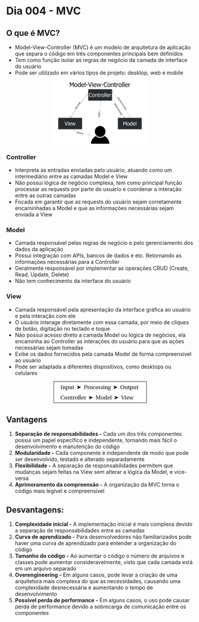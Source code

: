 # Dia 004 - MVC

## O que é MVC?

- Model-View-Controller (MVC) é um modelo de arquitetura de aplicação que separa o código em três componentes principais bem definidos
- Tem como função isolar as regras de negócio da camada de interface do usuário
- Pode ser utilizado em vários tipos de projeto: desktop, web e mobile

<p align="center">
  <img src="images/mvc.png" alt="MVC" width="50%" height="50%">
</p>

### Controller

- Interpreta as entradas enviadas pelo usuário, atuando como um intermediário entre as camadas Model e View
- Não possui lógica de negócio complexa, tem como principal função processar as requests por parte do usuário e coordenar a interação entre as outras camadas
- Focada em garantir que as requests do usuário sejam corretamente encaminhadas a Model e que as informações necessárias sejam enviada a View

### Model

- Camada responsável pelas regras de negócio e pelo gerenciamento dos dados da aplicação
- Possui integração com APIs, bancos de dados e etc. Retornando as informações necessárias para a Controller
- Geralmente responsável por implementar as operações CRUD (Create, Read, Update, Delete)
- Não tem conhecimento da interface do usuário

### View

- Camada responsável pela apresentação da interface gráfica ao usuário e pela interação com ele
- O usuário interage diretamente com essa camada, por meio de cliques de botão, digitação no teclado e toque
- Não possui acesso direto a camada Model ou lógica de negócios, ela encaminha ao Controller as interações do usuário para que as ações necessárias sejam tomadas
- Exibe os dados fornecidos pela camada Model de forma compreensível ao usuário
- Pode ser adaptada a diferentes dispositivos, como desktops ou celulares

<p align="center">
  <img src="images/cmv.png" alt="MVC" width="50%" height="50%">
</p>

## Vantagens

1. **Separação de responsabilidades -** Cada um dos três componentes possui um papel específico e independente, tornando mais fácil o desenvolvimento e manutenção do código
2. **Modularidade -** Cada componente é independente de modo que pode ser desenvolvido, testado e alterado separadamente
3. **Flexibilidade -** A separação de responsabilidades permitem que mudanças sejam feitas na View sem alterar a lógica da Model, e vice-versa
4. **Aprimoramento da compreensão -** A organização da MVC torna o código mais legível e compreensível

## Desvantagens:

1. **Complexidade inicial -** A implementação inicial é mais complexa devido a separação de responsabilidades entre as camadas
2. **Curva de aprendizado -** Para desenvolvedores não familiarizados pode haver uma curva de aprendizado para entender a organização do código
3. **Tamanho do código -** Ao aumentar o código o número de arquivos e classes pode aumentar consideravelmente, visto que cada camada está em um arquivo separado
4. **Overengineering -** Em alguns casos, pode levar a criação de uma arquitetura mais complexa do que as necessidades, causando uma complexidade desnecessária e aumentando o tempo de desenvolvimento
5. **Possível perda de performance -** Em alguns casos, o uso pode causar perda de performance devido a sobrecarga de comunicação entre os componentes